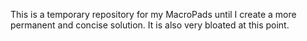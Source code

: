 This is a temporary repository for my MacroPads until I create a more permanent and concise solution. It is also very bloated at this point.
